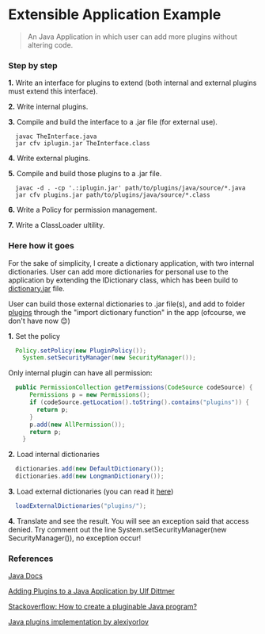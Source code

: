 # Extensible Application Example
> An Java Application in which user can add more plugins without altering code.

### Step by step

__1.__ Write an interface for plugins to extend (both internal and external plugins must extend this interface).

__2.__ Write internal plugins.

__3.__ Compile and build the interface to a .jar file (for external use).
```
  javac TheInterface.java
  jar cfv iplugin.jar TheInterface.class
```

__4.__ Write external plugins.

__5.__ Compile and build those plugins to a .jar file.
```
  javac -d . -cp '.:iplugin.jar' path/to/plugins/java/source/*.java
  jar cfv plugins.jar path/to/plugins/java/source/*.class
```

__6.__ Write a Policy for permission management.

__7.__ Write a ClassLoader ultility.


### Here how it goes

For the sake of simplicity, I create a dictionary application, with two internal dictionaries. User can add more dictionaries for personal use to the application by extending the IDictionary class, which has been build to [dictionary.jar](pluginSrc/dictionary.jar) file.

User can build those external dictionaries to .jar file(s), and add to folder [plugins](plugins) through the "import dictionary function" in the app (ofcourse, we don't have now :blush:)

__1.__ Set the policy
``` java
  Policy.setPolicy(new PluginPolicy());
	System.setSecurityManager(new SecurityManager());
```
Only internal plugin can have all permission:
``` java
  public PermissionCollection getPermissions(CodeSource codeSource) {
      Permissions p = new Permissions();
      if (codeSource.getLocation().toString().contains("plugins")) {
        return p;
      }
      p.add(new AllPermission());
      return p;
    }
```

__2.__ Load internal dictionaries
``` java
  dictionaries.add(new DefaultDictionary());
  dictionaries.add(new LongmanDictionary());
```

__3.__ Load external dictionaries (you can read it [here](src/main/DictionaryProvider.java))
``` java
  loadExternalDictionaries("plugins/");
```

__4.__ Translate and see the result. You will see an exception said that access denied. Try comment out the line System.setSecurityManager(new SecurityManager()), no exception occur!

### References
[Java Docs](https://docs.oracle.com/javase/tutorial/ext/basics/spi.html)

[Adding Plugins to a Java Application by Ulf Dittmer](https://javaranch.com/journal/200607/Plugins.html?fbclid=IwAR1KwpYAPD5VlHm7SfkCf8kwZYOIDM6BHEkD2_5grYzlqR1wo1AX4TTVQJM)

[Stackoverflow: How to create a pluginable Java program?](https://stackoverflow.com/questions/25449/how-to-create-a-pluginable-java-program)

[Java plugins implementation by alexiyorlov](https://alexiyorlov.github.io/tutorials/java-plugins.html)

